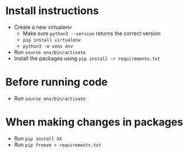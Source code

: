 # Install instructions 
- Create a new virtualenv
  - Make sure `python3 --version` returns the correct version
  - `pip install virtualenv`
  - `python3 -m venv env`
- Run `source env/bin/activate`
- Install the packages using `pip install -r requirements.txt` 

# Before running code 
- Run `source env/bin/activate`

# When making changes in packages
- Run `pip install XX`
- Run `pip freeze > requirements.txt` 
